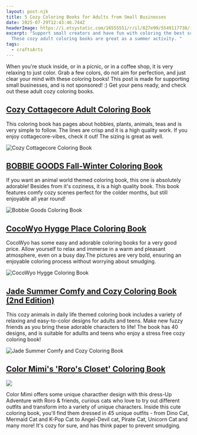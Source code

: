 ```yaml
---
layout: post.njk
title: 5 Cozy Coloring Books for Adults from Small Businesses
date: 2025-07-29T12:43:46.744Z
headerImage: https://i.etsystatic.com/16555551/r/il/827e99/5549117738/il_1588xN.5549117738_61hz.jpg
excerpt: "Support small creators and have fun with coloring the best scenes!
  These cozy adult coloring books are great as a summer activity. "
tags:
  - craftsArts
---
```

When you're stuck inside, or in a picnic, or in a coffee shop, it is very relaxing to just color. Grab a few colors, do not aim for perfection, and just clear your mind with these coloring books! This post is made for supporting small businesses, and is not sponsored! :) Get your pens ready, and check out these adult cozy coloring books.

## [Cozy Cottagecore Adult Coloring Book](https://www.etsy.com/listing/1366216198/cottagecore-coloring-book-adult-coloring?ls=s&ga_order=most_relevant&ga_search_type=all&ga_view_type=gallery&ga_search_query=coloring+book&ref=sr_gallery-1-34&sts=1&nob=1&content_source=2230f748-6127-4824-adde-5317bf00fa9d%253A7178e38cc87627d6782b4eda30c6c374614e6866&organic_search_click=1&logging_key=2230f748-6127-4824-adde-5317bf00fa9d%3A7178e38cc87627d6782b4eda30c6c374614e6866)

This coloring book has pages about hobbies, plants, animals, teas and is very simple to follow. The lines are crisp and it is a high quality work. If you enjoy cottagecore-vibes, check it out! The sizing is great as well.

![Cozy Cottagecore Coloring Book](https://i.etsystatic.com/16555551/r/il/827e99/5549117738/il_1588xN.5549117738_61hz.jpg)

## [BOBBIE GOODS Fall-Winter Coloring Book](https://bobbiegoods.com/collections/all-products-excluding-route/products/coloring-book-fall-winter-22)

If you want an animal world themed coloring book, this one is absolutely adorable! Besides from it's coziness, it is a high quality book. This book features comfy cozy scenes perfect for the colder months, but still enjoyable all year round!

![Bobbie Goods Coloring Book](https://bobbiegoods.com/cdn/shop/products/darkgreenvibrant_720x.jpg?v=1668190964)

## [CocoWyo Hygge Place Coloring Book](https://cocowyo.com/products/hygge-place-coloring-book)

CocoWyo has some easy and adorable coloring books for a very good price. Allow yourself to relax and immerse in a warm and pleasant atmosphere, even on a busy day.The pictures are very bold, ensuring an enjoyable coloring process without worrying about smudging.

![CocoWyo Hygge Coloring Book](https://cocowyo.com/cdn/shop/files/P13.png?v=1727778332)

## [Jade Summer Comfy and Cozy Coloring Book (2nd Edition)](https://jadesummer.com/shop/comfy-and-cozy-coloring-book/)

This cozy animals in daily life themed coloring book includes a variety of relaxing and easy-to-color designs for adults and teens. Make new fuzzy friends as you bring these adorable characters to life! The book has 40 designs, and is suitable for adullts and teens who enjoy a stress free cozy coloring book!

![Jade Summer Comfy and Cozy Coloring Book](https://jadesummer.com/wp-content/uploads/15-Mushroom.png)

## [Color Mimi's 'Roro's Closet' Coloring Book](https://colormimi.com/products/roros-closet-cute-coloring-book)

![](https://colormimi.com/cdn/shop/files/roroscloset_shopify1.png?v=1753741649&width=2048)

Color Mimi offers some unique characther design with this dress-Up Adventure with Roro & friends, curious cats who love to try out different outfits and transform into a variety of unique characters. Inside this cute coloring book, you'll find them dressed in 45 unique outfits - from Dino Cat, Mermaid Cat and K-Pop Cat to Angel-Devil cat, Pirate Cat, Unicorn Cat and many more! It's cozy for sure, and has think paper to prevent smudging.